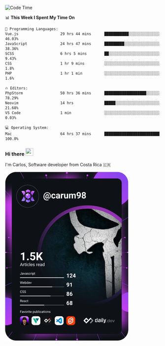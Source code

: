 
<!--START_SECTION:waka-->
![Code Time](http://img.shields.io/badge/Code%20Time-8%2C787%20hrs%2012%20mins-blue)

📊 **This Week I Spent My Time On** 

```text
💬 Programming Languages: 
Vue.js                   29 hrs 44 mins      ███████████░░░░░░░░░░░░░░   46.03% 
JavaScript               24 hrs 47 mins      █████████░░░░░░░░░░░░░░░░   38.36% 
SCSS                     6 hrs 5 mins        ██░░░░░░░░░░░░░░░░░░░░░░░   9.43% 
CSS                      1 hr 9 mins         ░░░░░░░░░░░░░░░░░░░░░░░░░   1.8% 
PHP                      1 hr 1 min          ░░░░░░░░░░░░░░░░░░░░░░░░░   1.6%

🔥 Editors: 
PhpStorm                 50 hrs 36 mins      ███████████████████░░░░░░   78.29% 
Neovim                   14 hrs              █████░░░░░░░░░░░░░░░░░░░░   21.68% 
VS Code                  1 min               ░░░░░░░░░░░░░░░░░░░░░░░░░   0.03%

💻 Operating System: 
Mac                      64 hrs 37 mins      █████████████████████████   100.0%

```


<!--END_SECTION:waka-->

### Hi there <img src="https://media.giphy.com/media/hvRJCLFzcasrR4ia7z/giphy.gif" width="25px" height="25px">

I'm Carlos, Software developer from Costa Rica 🇨🇷

<a href="https://app.daily.dev/carum98"><img src="https://github.com/carum98/carum98/blob/main/devcard.svg" width="400" alt="Carlos Umaña Acevedo's Dev Card"/></a>
